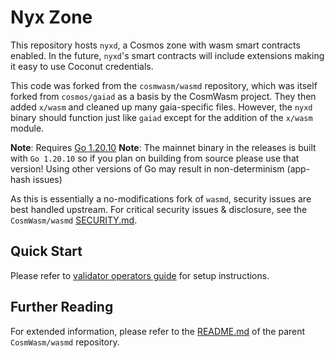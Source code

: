 # Nyx Zone

This repository hosts `nyxd`, a Cosmos zone with wasm smart contracts enabled. In the future, `nyxd`'s smart contracts will include extensions making it easy to use Coconut credentials. 

This code was forked from the `cosmwasm/wasmd` repository, which was itself forked from `cosmos/gaiad` as a basis by the CosmWasm project. They then added `x/wasm` and cleaned up 
many gaia-specific files. However, the `nyxd` binary should function just like `gaiad` except for the addition of the `x/wasm` module. 

**Note**: Requires [Go 1.20.10](https://golang.org/dl/)
**Note**: The mainnet binary in the releases is built with `Go 1.20.10` so if you plan on building from source please use that version! Using other versions of Go may result in non-determinism (app-hash issues)

As this is essentially a no-modifications fork of `wasmd`, security issues are best handled upstream. For critical security issues & disclosure, see the `CosmWasm/wasmd` [SECURITY.md](https://github.com/CosmWasm/wasmd/blob/main/SECURITY.md).


## Quick Start

Please refer to [validator operators guide](https://nymtech.net/operators/nodes/validator-setup.html) for setup instructions.


## Further Reading

For extended information, please refer to the [README.md](https://github.com/CosmWasm/wasmd/blob/main/README.md) of the parent `CosmWasm/wasmd` repository.